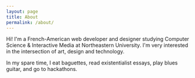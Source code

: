 ```yaml
---
layout: page
title: About
permalink: /about/
---
```


Hi! I'm a French-American web developer and designer studying Computer Science & Interactive Media at Northeastern University. I'm very interested in the intersection of art, design and technology.

In my spare time, I eat baguettes, read existentialist essays, play blues guitar, and go to hackathons.